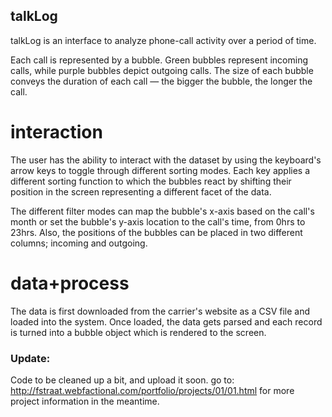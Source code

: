 ## talkLog

talkLog is an interface to analyze phone-call activity over a period of time.

Each call is represented by a bubble. Green bubbles represent incoming calls, while purple bubbles depict outgoing calls. The size of each bubble conveys the duration of each call ― the bigger the bubble, the longer the call.

# interaction
The user has the ability to interact with the dataset by using the keyboard's arrow keys to toggle through different sorting modes. Each key applies a different sorting function to which the bubbles react by shifting their position in the screen representing a different facet of the data.

The different filter modes can map the bubble's x-axis based on the call's month or set the bubble's y-axis location to the call's time, from 0hrs to 23hrs. Also, the positions of the bubbles can be placed in two different columns; incoming and outgoing.

# data+process
The data is first downloaded from the carrier's website as a CSV file and loaded into the system. Once loaded, the data gets parsed and each record is turned into a bubble object which is rendered to the screen.


### Update:
Code to be cleaned up a bit, and upload it soon.
go to: http://fstraat.webfactional.com/portfolio/projects/01/01.html
for more project information in the meantime.